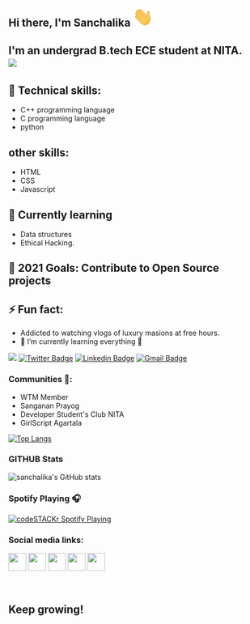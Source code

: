  
 Hi there, I'm Sanchalika <img src="https://raw.githubusercontent.com/ABSphreak/ABSphreak/master/gifs/Hi.gif" width="40px"></h2>
--
 
## I'm an undergrad B.tech ECE student at NITA. <br> ![](https://komarev.com/ghpvc/?username=sanchalika&label=PROFILE+VIEWS)

🔭 Technical skills:
--
- C++ programming language
- C programming language
- python 

other skills: 
--
- HTML
- CSS
- Javascript

🌱 Currently learning
--
- Data structures 
- Ethical Hacking.

 🥅 2021 Goals: Contribute to Open Source projects
--

⚡ Fun fact: 
 --
- Addicted to watching vlogs of luxury masions at free hours.
- 🌱 I’m currently learning everything 🤣

![](https://komarev.com/ghpvc/?username=sanchalika&color=dc143c&style=plastic&label=VIEWER+COUNT)
[![Twitter Badge](https://img.shields.io/badge/-@DattaSanchalika-1ca0f1?style=flat-square&labelColor=1ca0f1&logo=twitter&logoColor=white&link=https://twitter.com/DattaSanchalika)](https://twitter.com/DattaSanchalika) 
[![Linkedin Badge](https://img.shields.io/badge/-Sanchalika_Datta-blue?style=flat-square&logo=Linkedin&logoColor=white&link=https://www.linkedin.com/in/sanchalika-datta-a956a518b/)](https://www.linkedin.com/in/sanchalika-datta-a956a518b/) 
[![Gmail Badge](https://img.shields.io/badge/-Gmail-c14438?style=flat-square&logo=Gmail&logoColor=white&link=mailto:sanchalika2019@gmail.com)](mailto:sanchalika2019@gmail.com)

### Communities 🌱:
- WTM Member
- Sanganan Prayog
- Developer Student's Club NITA
- GirlScript Agartala

[![Top Langs](https://github-readme-stats.vercel.app/api/top-langs/?username=sanchalika)](https://github.com/samchalika/github-readme-stats)

### GITHUB Stats

![sanchalika's GitHub stats](https://github-readme-stats.vercel.app/api?username=sanchalika&show_icons=true&theme=dark)

###  Spotify Playing 🎧

[<img src="https://now-playing-codestackr.vercel.app/api/spotify-playing" alt="codeSTACKr Spotify Playing" width="350" />](https://open.spotify.com/user/swyqyimdc12jajde4vpwd2x1b)

### Social media links:

[<img src="https://img.icons8.com/color/48/000000/linkedin.png" width="35" height="35"/>][linkedin]
[<img src="https://img.icons8.com/color/48/000000/twitter.png" width="35" height="35"/>][twitter]
[<img src="https://img.icons8.com/fluent/48/000000/instagram-new.png" width="35" height="35"/>][instagram] 
[<img src="https://img.icons8.com/color/48/000000/facebook.png" width="35" height="35"/>][facebook] 
[<img src="https://raw.githubusercontent.com/deepraj1729/deepraj1729/master/Assets/icons8-discord-96.png" width="35" height="35"/>][discord]

<br>

Keep growing!
--
[twitter]: https://twitter.com/DattaSanchalika
[instagram]: https://instagram.com/Poketo_1921
[linkedin]: https://linkedin.com/in/sanchalika-datta-a956a518b
[facebook]: https://www.facebook.com/sanchalika.datta.1/
[discord]: https://discorg.gg/sanchalika20#2648
